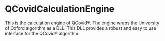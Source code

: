 # QCovidCalculationEngine
This is the calculation engine of QCovid®. The engine wraps the University of Oxford algorithm as a DLL. This DLL provides a robust and easy to use interface for the QCovid® algorithm.
